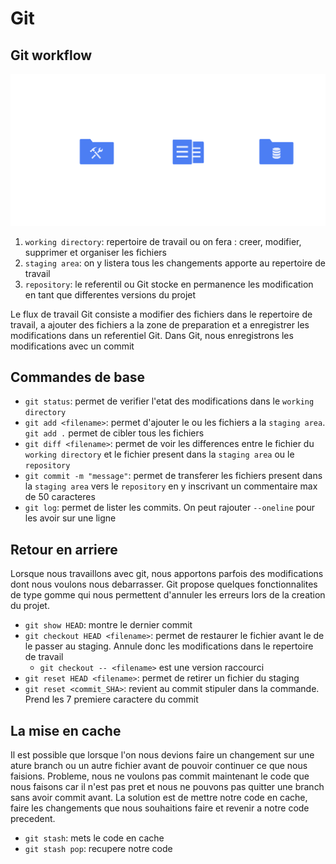 # Git

## Git workflow

![git workflow](git%20workflow_fullwidth.svg)

1. `working directory`: repertoire de travail ou on fera : creer, modifier, supprimer et organiser les fichiers
2. `staging area`: on y listera tous les changements apporte au repertoire de travail
3. `repository`: le referentil ou Git stocke en permanence les modification en tant que differentes versions du projet

Le flux de travail Git consiste a modifier des fichiers dans le repertoire de travail, a ajouter des fichiers a la zone de preparation et a enregistrer les modifications dans un referentiel Git. Dans Git, nous enregistrons les modifications avec un commit

## Commandes de base

- `git status`: permet de verifier l'etat des modifications dans le `working directory`
- `git add <filename>`: permet d'ajouter le ou les fichiers a la `staging area`. `git add .` permet de cibler tous les fichiers
- `git diff <filename>`: permet de voir les differences entre le fichier du `working directory` et le fichier present dans la `staging area` ou le `repository`
- `git commit -m "message"`: permet de transferer les fichiers present dans la `staging area` vers le `repository` en y inscrivant un commentaire max de 50 caracteres
- `git log`: permet de lister les commits. On peut rajouter `--oneline` pour les avoir sur une ligne

## Retour en arriere

Lorsque nous travaillons avec git, nous apportons parfois des modifications dont nous voulons nous debarrasser. Git propose quelques fonctionnalites de type gomme qui nous permettent d'annuler les erreurs lors de la creation du projet.

- `git show HEAD`: montre le dernier commit
- `git checkout HEAD <filename>`: permet de restaurer le fichier avant le de le passer au staging. Annule donc les modifications dans le repertoire de travail
  - `git checkout -- <filename>` est une version raccourci
- `git reset HEAD <filename>`: permet de retirer un fichier du staging
- `git reset <commit_SHA>`: revient au commit stipuler dans la commande. Prend les 7 premiere caractere du commit

## La mise en cache

Il est possible que lorsque l'on nous devions faire un changement sur une ature branch ou un autre fichier avant de pouvoir continuer ce que nous faisions. Probleme, nous ne voulons pas commit maintenant le code que nous faisons car il n'est pas pret et nous ne pouvons pas quitter une branch sans avoir commit avant. La solution est de mettre notre code en cache, faire les changements que nous souhaitions faire et revenir a notre code precedent.

- `git stash`: mets le code en cache
- `git stash pop`: recupere notre code

